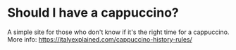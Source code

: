 # Should I have a cappuccino?

A simple site for those who don't know if it's the right time for a cappuccino.
More info: https://italyexplained.com/cappuccino-history-rules/
